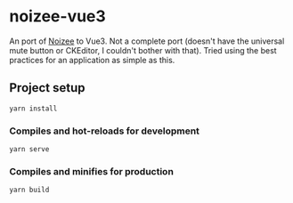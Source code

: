 # noizee-vue3

An port of [Noizee](https://github.com/pedroCX486/noizee) to Vue3. Not a complete port (doesn't have the universal mute button or CKEditor, I couldn't bother with that). Tried using the best practices for an application as simple as this.

## Project setup
```
yarn install
```

### Compiles and hot-reloads for development
```
yarn serve
```

### Compiles and minifies for production
```
yarn build
```
